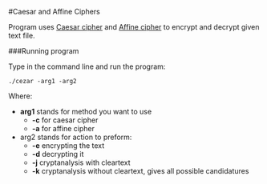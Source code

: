 #Caesar and Affine Ciphers

Program uses [Caesar cipher](https://en.wikipedia.org/wiki/Caesar_cipher) and [Affine cipher](https://en.wikipedia.org/wiki/Affine_cipher) to encrypt and decrypt given text file.

###Running program

Type in the command line and run the program:
```
./cezar -arg1 -arg2
```

Where:
* **arg1** stands for method you want to use
  * **-c** for caesar cipher
  * **-a** for affine cipher
* arg2 stands for action to preform:
  * **-e** encrypting the text
  * **-d** decrypting it
  * **-j** cryptanalysis with cleartext
  * **-k** cryptanalysis without cleartext, gives all possible candidatures
